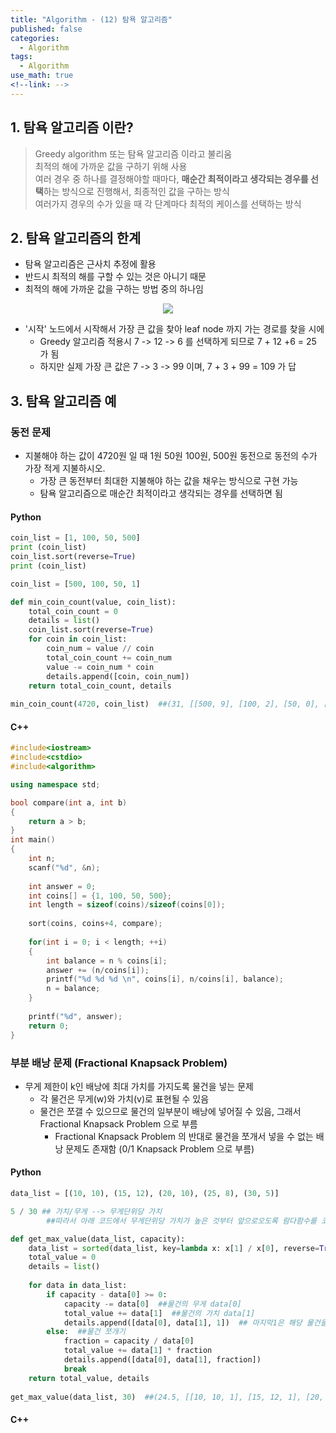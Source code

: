 ```yaml
---
title: "Algorithm - (12) 탐욕 알고리즘"
published: false
categories:
  - Algorithm
tags:
  - Algorithm
use_math: true
<!--link: --> 
---
```


## 1. 탐욕 알고리즘 이란?
> Greedy algorithm 또는 탐욕 알고리즘 이라고 불리움  
> 최적의 해에 가까운 값을 구하기 위해 사용  
> 여러 경우 중 하나를 결정해야할 때마다, **매순간 최적이라고 생각되는 경우를 선택**하는 방식으로 진행해서, 최종적인 값을 구하는 방식  
> 여러가지 경우의 수가 있을 때 각 단계마다 최적의 케이스를 선택하는 방식  


## 2. 탐욕 알고리즘의 한계
- 탐욕 알고리즘은 근사치 추정에 활용  
- 반드시 최적의 해를 구할 수 있는 것은 아니기 때문  
- 최적의 해에 가까운 값을 구하는 방법 중의 하나임  

<center>
	<a href="https://en.wikipedia.org/wiki/Greedy_algorithm">
		<img src="https://upload.wikimedia.org/wikipedia/commons/8/8c/Greedy-search-path-example.gif"/>
	</a>
</center>

- '시작' 노드에서 시작해서 가장 큰 값을 찾아 leaf node 까지 가는 경로를 찾을 시에
  - Greedy 알고리즘 적용시 7 -> 12 -> 6 를 선택하게 되므로 7 + 12 +6 = 25 가 됨 
  - 하지만 실제 가장 큰 값은 7 -> 3 -> 99 이며, 7 + 3 + 99 = 109 가 답



## 3. 탐욕 알고리즘 예  

### 동전 문제  
- 지불해야 하는 값이 4720원 일 때 1원 50원 100원, 500원 동전으로 동전의 수가 가장 적게 지불하시오.  
	- 가장 큰 동전부터 최대한 지불해야 하는 값을 채우는 방식으로 구현 가능  
	- 탐욕 알고리즘으로 매순간 최적이라고 생각되는 경우를 선택하면 됨  

#### Python	

```python
coin_list = [1, 100, 50, 500]
print (coin_list)
coin_list.sort(reverse=True)
print (coin_list)
```

```python
coin_list = [500, 100, 50, 1]

def min_coin_count(value, coin_list):
    total_coin_count = 0
    details = list()
    coin_list.sort(reverse=True)
    for coin in coin_list:
        coin_num = value // coin
        total_coin_count += coin_num
        value -= coin_num * coin
        details.append([coin, coin_num])
    return total_coin_count, details
	
min_coin_count(4720, coin_list)  ##(31, [[500, 9], [100, 2], [50, 0], [1, 20]])
```

#### C++

```cpp
#include<iostream>
#include<cstdio>
#include<algorithm>

using namespace std;

bool compare(int a, int b)
{
	return a > b;
}
int main()
{
	int n;
	scanf("%d", &n);
	
	int answer = 0;
	int coins[] = {1, 100, 50, 500};
	int length = sizeof(coins)/sizeof(coins[0]);
	
	sort(coins, coins+4, compare);
	
	for(int i = 0; i < length; ++i)
	{
		int balance = n % coins[i];
		answer += (n/coins[i]);
		printf("%d %d %d \n", coins[i], n/coins[i], balance);
		n = balance;
	}
	
	printf("%d", answer);
	return 0;
}
```

### 부분 배낭 문제 (Fractional Knapsack Problem)
- 무게 제한이 k인 배낭에 최대 가치를 가지도록 물건을 넣는 문제  
	- 각 물건은 무게(w)와 가치(v)로 표현될 수 있음  
	- 물건은 쪼갤 수 있으므로 물건의 일부분이 배낭에 넣어질 수 있음, 그래서 Fractional Knapsack Problem 으로 부름  
		- Fractional Knapsack Problem 의 반대로 물건을 쪼개서 넣을 수 없는 배낭 문제도 존재함 (0/1 Knapsack Problem 으로 부름)  

#### Python	

```python
data_list = [(10, 10), (15, 12), (20, 10), (25, 8), (30, 5)]
```

```python
5 / 30 ## 가치/무게 --> 무게단위당 가치
		##따라서 아래 코드에서 무게단위당 가치가 높은 것부터 앞으로오도록 람다함수를 코딩
```

```python
def get_max_value(data_list, capacity):
    data_list = sorted(data_list, key=lambda x: x[1] / x[0], reverse=True) ##reverse=True 코드 안넣으면 단위무게당 가치가 낮은것순으로 정렬
    total_value = 0
    details = list()
    
    for data in data_list:
        if capacity - data[0] >= 0:
            capacity -= data[0]  ##물건의 무게 data[0]
            total_value += data[1]  ##물건의 가치 data[1]
            details.append([data[0], data[1], 1])  ## 마지막1은 해당 물건을쪼개지않고 100프로다 넣었음을표시하는 것
        else:  ##물건 쪼개기
            fraction = capacity / data[0]
            total_value += data[1] * fraction
            details.append([data[0], data[1], fraction])
            break
    return total_value, details
	
get_max_value(data_list, 30)  ##(24.5, [[10, 10, 1], [15, 12, 1], [20, 10, 0.25]])
```

#### C++

```cpp

```




